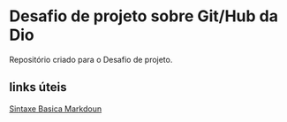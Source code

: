 # Desafio de projeto sobre Git/Hub da Dio
Repositório criado para o Desafio de projeto.

## links úteis
[Sintaxe Basica Markdoun](https://markdown.net.br/sintaxe-basica/)
